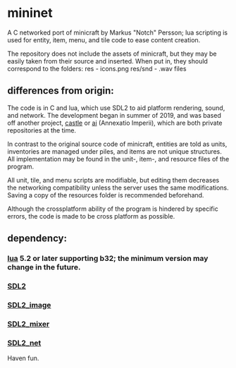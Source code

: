 # mininet
A C networked port of minicraft by Markus "Notch" Persson; lua scripting is used for entity, item, menu, and tile code to ease content creation.

The repository does not include the assets of minicraft, but they may be easily taken from their source and inserted. When put in, they should correspond to the folders:
 res - icons.png
 res/snd - .wav files

## differences from origin:

The code is in C and lua, which use SDL2 to aid platform rendering, sound, and network. The development began in summer of 2019, and was based off another project, [castle]() or [ai]() (Annexatio Imperii), which are both private repositories at the time.

In contrast to the original source code of minicraft, entities are told as units, inventories are managed under piles, and items are not unique structures. All implementation may be found in the unit-, item-, and resource files of the program. 

All unit, tile, and menu scripts are modifiable, but editing them decreases the networking compatibility unless the server uses the same modifications. Saving a copy of the resources folder is recommended beforehand.

Although the crossplatform ability of the program is hindered by specific errors, the code is made to be cross platform as possible.

## dependency:

### [lua](https://www.lua.org/) 5.2 or later supporting b32; the minimum version may change in the future.
### [SDL2](https://www.libsdl.org/download-2.0.php)
### [SDL2_image](https://www.libsdl.org/projects/SDL_image/)
### [SDL2_mixer](https://www.libsdl.org/projects/SDL_mixer/)
### [SDL2_net](https://www.libsdl.org/projects/SDL_net/)

Haven fun.
